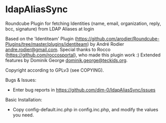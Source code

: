 ldapAliasSync
=============

Roundcube Plugin for fetching Identities (name, email, organization, reply, bcc, signature) from LDAP Aliases at login

Based on the 'Identiteam' Plugin (https://github.com/arodier/Roundcube-Plugins/tree/master/plugins/identiteam) by André Rodier <andre.rodier@gmail.com>.
Special thanks to Rocco (https://github.com/roccosportal), who made this plugin work :)
Extended features by Dominik George <dominik.george@teckids.org>.

Copyright according to GPLv3 (see COPYING).

Bugs & Issues:
- Enter bug reports in https://github.com/dim-0/ldapAliasSync/issues

Basic Installation:
- Copy config-default.inc.php in config.inc.php, and modify the values you need.
